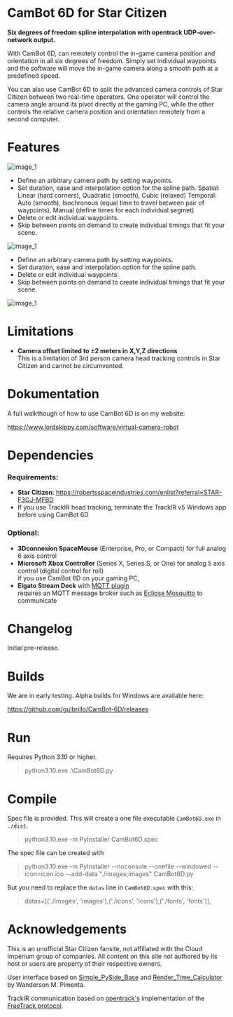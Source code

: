 # CamBot 6D for Star Citizen

**Six degrees of freedom spline interpolation with opentrack UDP-over-network output.**

With CamBot 6D, can remotely control the in-game camera position and orientation in all six degrees of freedom. Simply set individual waypoints and the software will move the in-game camera along a smooth path at a predefined speed.

You can also use CamBot 6D to split the advanced camera controls of Star Citizen between two real-time operators. One operator will control the camera angle around its pivot directly at the gaming PC, while the other controls the relative camera position and orientation remotely from a second computer.

# Features

![image_1](https://github.com//gulbrillo/CamBot-6D/blob/main/doc/cambot6d1.png?raw=true)

- Define an arbitrary camera path by setting waypoints.
- Set duration, ease and interpolation option for the spline path.
  Spatial: Linear (hard corners), Quadratic (smooth), Cubic (relaxed)
  Temporal: Auto (smooth), Isochronous (equal time to travel between pair of waypoints), Manual (define times for each individual segmet)
- Delete or edit individual waypoints.
- Skip between points on demand to create individual timings that fit your scene.

![image_1](https://github.com//gulbrillo/CamBot-6D/blob/main/doc/cambot6d2.png?raw=true)

- Define an arbitrary camera path by setting waypoints.
- Set duration, ease and interpolation option for the spline path.
- Delete or edit individual waypoints.
- Skip between points on demand to create individual timings that fit your scene.

![image_1](https://github.com//gulbrillo/CamBot-6D/blob/main/doc/cambot6d3.png?raw=true)


# Limitations

- **Camera offset limited to ±2 meters in X,Y,Z directions**  
  This is a limitation of 3rd person camera head tracking controls in Star Citizen and cannot be circumvented.

# Dokumentation

A full walkthough of how to use CamBot 6D is on my website:

https://www.lordskippy.com/software/virtual-camera-robot

# Dependencies

### Requirements:

- **Star Citizen**: https://robertsspaceindustries.com/enlist?referral=STAR-F3GJ-MFBD
- If you use TrackIR head tracking, terminate the TrackIR v5 Windows app before using CamBot 6D

### Optional:

- **3Dconnexion SpaceMouse** (Enterprise, Pro, or Compact) for full analog 6 axis control
- **Microsoft Xbox Controller** (Series X, Series S, or One) for analog 5 axis control (digital control for roll)  
  if you use CamBot 6D on your gaming PC, 
- **Elgato Stream Deck** with [MQTT plugin](https://apps.elgato.com/plugins/com.bi0s.mqtt)  
  requires an MQTT message broker such as [Eclipse Mosquitto](https://mosquitto.org/) to communicate

# Changelog

Initial pre-release.

# Builds

We are in early testing. Alpha builds for Windows are available here:  

https://github.com/gulbrillo/CamBot-6D/releases

# Run

Requires Python 3.10 or higher.

> python3.10.exe .\CamBot6D.py

# Compile

Spec file is provided. This will create a one file executable `CamBot6D.exe` in `./dist`. 
> python3.10.exe -m PyInstaller CamBot6D.spec

The spec file can be created with
> python3.10.exe -m PyInstaller --noconsole --onefile --windowed --icon=icon.ico --add-data "./images;images" CamBot6D.py

But you need to replace the `datas` line in `CamBot6D.spec` with this:
> datas=[('./images', 'images'),('./icons', 'icons'),('./fonts', 'fonts')],

# Acknowledgements

This is an unofficial Star Citizen fansite, not affiliated with the Cloud Imperium group of companies. All content on this site not authored by its host or users are property of their respective owners.

User interface based on [Simple_PySide_Base](https://github.com/Wanderson-Magalhaes/Simple_PySide_Base) and [Render_Time_Calculator](https://github.com/Wanderson-Magalhaes/Render_Time_Calculator) by Wanderson M. Pimenta.

TrackIR communication based on [opentrack's](https://github.com/opentrack/opentrack) implementation of the [FreeTrack protocol](https://github.com/opentrack/opentrack/tree/master/proto-ft).
